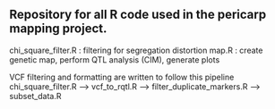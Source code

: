 Repository for all R code used in the pericarp mapping project.
-
chi_square_filter.R : filtering for segregation distortion
map.R : create genetic map, perform QTL analysis (CIM), generate plots

VCF filtering and formatting are written to follow this pipeline
chi_square_filter.R --> vcf_to_rqtl.R --> filter_duplicate_markers.R --> subset_data.R
